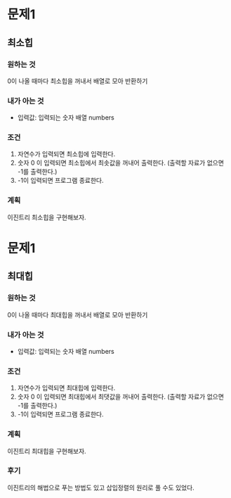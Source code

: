 # 문제1
## 최소힙

### 원하는 것
0이 나올 때마다 최소힙을 꺼내서 배열로 모아 반환하기 

### 내가 아는 것
- 입력값: 입력되는 숫자 배열 numbers
### 조건
1. 자연수가 입력되면 최소힙에 입력한다.
2. 숫자 0 이 입력되면 최소힙에서 최솟값을 꺼내어 출력한다. (출력할 자료가 없으면 -1를 출력한다.)
3. -1이 입력되면 프로그램 종료한다.

### 계획
이진트리 최소힙을 구현해보자.

# 문제1
## 최대힙

### 원하는 것
0이 나올 때마다 최대힙을 꺼내서 배열로 모아 반환하기 

### 내가 아는 것
- 입력값: 입력되는 숫자 배열 numbers
### 조건
1. 자연수가 입력되면 최대힙에 입력한다.
2. 숫자 0 이 입력되면 최대힙에서 최댓값을 꺼내어 출력한다. (출력할 자료가 없으면 -1를 출력한다.)
3. -1이 입력되면 프로그램 종료한다.

### 계획
이진트리 최대힙을 구현해보자.

### 후기
이진트리의 해법으로 푸는 방법도 있고 삽입정렬의 원리로 풀 수도 있었다.  
